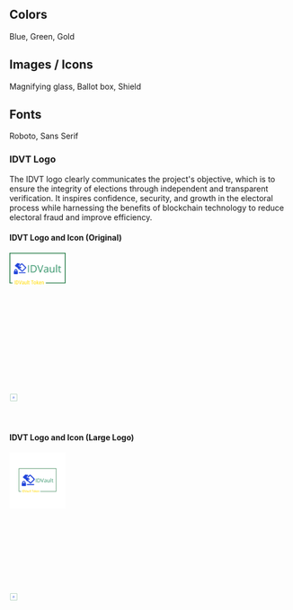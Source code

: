 ## Colors
Blue, Green, Gold


## Images / Icons
Magnifying glass, Ballot box, Shield


## Fonts
Roboto, Sans Serif


### IDVT Logo

The IDVT logo clearly communicates the project's objective, which is to ensure the integrity of elections through independent and transparent verification. It inspires confidence, security, and growth in the electoral process while harnessing the benefits of blockchain technology to reduce electoral fraud and improve efficiency.

<!--
### Logo 1: Ornate Shield
<div style="width:250px; height:250px">
<img text="Ornate Center Shield" src="https://github.com/IDVault-2023/capstone-g2-2023/blob/5e30551400c967ede3b6bb3d52c81d9d63a0c5cb/logo/shield-ornate-center.jpg" alt="IDVT Ornate Center Shield" width="25%" ></i>
</div>

### Logo 2: Shield with Rays
<div style="width:250px; height:250px">
<img text="Shield with Rays" src="https://github.com/IDVault-2023/capstone-g2-2023/blob/5e30551400c967ede3b6bb3d52c81d9d63a0c5cb/logo/shield-idvt-rays.jpg" alt="IDVT Shield with Rays" width="25%" ></i>
</div>

### Logo 3: Simple Full
-->
#### IDVT Logo and Icon (Original)
<div style="width:250px; height:250px">
<img text="IDVT LOGO" src="https://github.com/IDVault-2023/capstone-g2-2023/blob/5e30551400c967ede3b6bb3d52c81d9d63a0c5cb/logo/IDVT-simple.png" alt="IDVT Full Logo" width="40%" ></i>
</div>
<div style="width:50px; height:50px">
<img text="IDVT LOGO ICON" src="https://github.com/IDVault-2023/capstone-g2-2023/blob/d0b0f7e625f73af928b50324987cb7f85b240740/logo/IDVT-icon.png" width="30%" ></i>
</div>

#### IDVT Logo and Icon (Large Logo)
<div style="width:250px; height:250px">
<img text="IDVT LOGO" src="https://github.com/IDVault-2023/capstone-g2-2023/blob/f700ec4c23f53fb376fb1eb9b6751d1e89ea9715/logo/logo-color.png" alt="IDVT Full Logo" width="40%" ></i>
</div>
<div style="width:50px; height:50px">
<img text="IDVT LOGO ICON" src="https://github.com/IDVault-2023/capstone-g2-2023/blob/d0b0f7e625f73af928b50324987cb7f85b240740/logo/IDVT-icon.png" width="30%" ></i>
</div>


